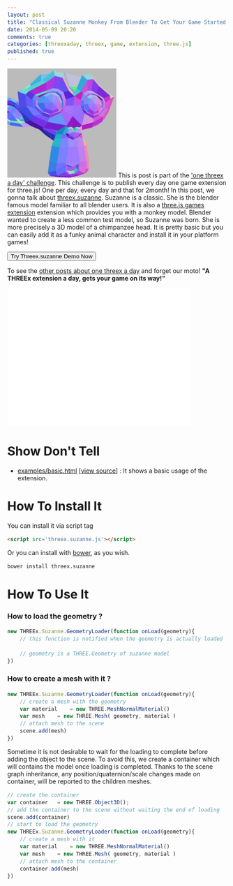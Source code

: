 ```yaml
---
layout: post
title: "Classical Suzanne Monkey From Blender To Get Your Game Started With threex.suzanne"
date: 2014-05-09 20:20
comments: true
categories: [threexaday, threex, game, extension, three.js]
published: true
---
```


<a href='http://jeromeetienne.github.io/threex.suzanne/examples/basic.html' target='_blank'><img class="right" src="https://raw.githubusercontent.com/jeromeetienne/threex.suzanne/master/examples/images/screenshot-threex-suzanne-512x512.jpg" width="250" height="250"></a>
This is post is part of the ['one threex a day' challenge](/blog/2014/04/22/one-threex-a-day-gets-your-game-on-its-way-a-challenge/). 
This challenge is to publish every day one game extension for three.js!
One per day, every day and that for 2month!
In this post, we gonna talk about 
[threex.suzanne](http://www.threejsgames.com/extensions/#threex.suzanne).
Suzanne is a classic. She is the blender famous model familiar to all blender users. It is also a [three.js games extension](http://www.threejsgames.com/extensions/) extension which provides you with a monkey model. Blender wanted to create a less common test model, so Suzanne was born. She is more precisely a 3D model of a chimpanzee head. It is pretty basic but you can easily add it as a funky animal character and install it in your platform games! 

<a href='http://jeromeetienne.github.io/threex.suzanne/examples/basic.html' target='_blank'><input type="button" value='Try Threex.suzanne Demo Now' /></a>

To see the [other posts about one threex a day](/blog/categories/threexaday/) and forget our moto!
**"A THREEx extension a day, gets your game on its way!"**


<!-- more -->

<iframe width="420" height="315" src="//www.youtube.com/embed/RYrAktdkEUo" frameborder="0" allowfullscreen></iframe>

Show Don't Tell
===============
* [examples/basic.html](http://jeromeetienne.github.io/threex.suzanne/examples/basic.html)
\[[view source](https://github.com/jeromeetienne/threex.suzanne/blob/master/examples/basic.html)\] :
It shows a basic usage of the extension.

How To Install It
=================

You can install it via script tag

```html
<script src='threex.suzanne.js'></script>
```

Or you can install with [bower](http://bower.io/), as you wish.

```bash
bower install threex.suzanne
```

How To Use It
=============

### How to load the geometry ?

```javascript
new THREEx.Suzanne.GeometryLoader(function onLoad(geometry){
    // this function is notified when the geometry is actually loaded
    
    // geometry is a THREE.Geometry of suzanne model
})
```

### How to create a mesh with it ?

```javascript
new THREEx.Suzanne.GeometryLoader(function onLoad(geometry){
    // create a mesh with the geometry
    var material    = new THREE.MeshNormalMaterial()
    var mesh    = new THREE.Mesh( geometry, material )
    // attach mesh to the scene
    scene.add(mesh)
})
```

Sometime it is not desirable to wait for the loading to complete before 
adding the object to the scene. To avoid this, we create a container
which will contains the model once loading is completed.
Thanks to the scene graph inheritance, any position/quaternion/scale
changes made on container, will be reported to the children meshes.

```javascript
// create the container
var container   = new THREE.Object3D();
// add the container to the scene without waiting the end of loading
scene.add(container)
// start to load the geometry
new THREEx.Suzanne.GeometryLoader(function onLoad(geometry){
    // create a mesh with it
    var material    = new THREE.MeshNormalMaterial()
    var mesh    = new THREE.Mesh( geometry, material )
    // attach mesh to the container
    container.add(mesh)
})
```
